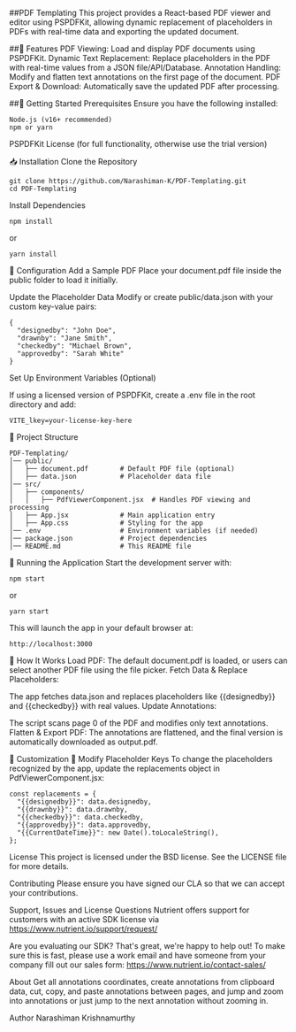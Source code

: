 ##PDF Templating
This project provides a React-based PDF viewer and editor using PSPDFKit, allowing dynamic replacement of placeholders in PDFs with real-time data and exporting the updated document.

##📌 Features
PDF Viewing: Load and display PDF documents using PSPDFKit.
Dynamic Text Replacement: Replace placeholders in the PDF with real-time values from a JSON file/API/Database.
Annotation Handling: Modify and flatten text annotations on the first page of the document.
PDF Export & Download: Automatically save the updated PDF after processing.

##🚀 Getting Started
Prerequisites
Ensure you have the following installed:
```
Node.js (v16+ recommended)
npm or yarn
```
PSPDFKit License (for full functionality, otherwise use the trial version)

📥 Installation
Clone the Repository

```
git clone https://github.com/Narashiman-K/PDF-Templating.git
cd PDF-Templating
```
Install Dependencies
```
npm install
```
or
```
yarn install
```

🔧 Configuration
Add a Sample PDF
Place your document.pdf file inside the public folder to load it initially.

Update the Placeholder Data
Modify or create public/data.json with your custom key-value pairs:
```
{
  "designedby": "John Doe",
  "drawnby": "Jane Smith",
  "checkedby": "Michael Brown",
  "approvedby": "Sarah White"
}
```
Set Up Environment Variables (Optional)

If using a licensed version of PSPDFKit, create a .env file in the root directory and add:
```
VITE_lkey=your-license-key-here
```
📂 Project Structure
```
PDF-Templating/
│── public/
│   ├── document.pdf        # Default PDF file (optional)
│   ├── data.json           # Placeholder data file
│── src/
│   ├── components/
│   │   ├── PdfViewerComponent.jsx  # Handles PDF viewing and processing
│   ├── App.jsx             # Main application entry
│   ├── App.css             # Styling for the app
│── .env                    # Environment variables (if needed)
│── package.json            # Project dependencies
│── README.md               # This README file
```

🚀 Running the Application
Start the development server with:
```
npm start
```
or
```
yarn start
```

This will launch the app in your default browser at:

```
http://localhost:3000
```

📖 How It Works
Load PDF: The default document.pdf is loaded, or users can select another PDF file using the file picker.
Fetch Data & Replace Placeholders:

The app fetches data.json and replaces placeholders like {{designedby}} and {{checkedby}} with real values.
Update Annotations:

The script scans page 0 of the PDF and modifies only text annotations.
Flatten & Export PDF: The annotations are flattened, and the final version is automatically downloaded as output.pdf.

🔧 Customization 📌 Modify Placeholder Keys
To change the placeholders recognized by the app, update the replacements object in PdfViewerComponent.jsx:

```
const replacements = {
  "{{designedby}}": data.designedby,
  "{{drawnby}}": data.drawnby,
  "{{checkedby}}": data.checkedby,
  "{{approvedby}}": data.approvedby,
  "{{CurrentDateTime}}": new Date().toLocaleString(),
};
```

License
This project is licensed under the BSD license. See the LICENSE file for more details.

Contributing
Please ensure you have signed our CLA so that we can accept your contributions.

Support, Issues and License Questions
Nutrient offers support for customers with an active SDK license via https://www.nutrient.io/support/request/

Are you evaluating our SDK? That's great, we're happy to help out! To make sure this is fast, please use a work email and have someone from your company fill out our sales form: https://www.nutrient.io/contact-sales/

About
Get all annotations coordinates, create annotations from clipboard data, cut, copy, and paste annotations between pages, and jump and zoom into annotations or just jump to the next annotation without zooming in.

Author
Narashiman Krishnamurthy
